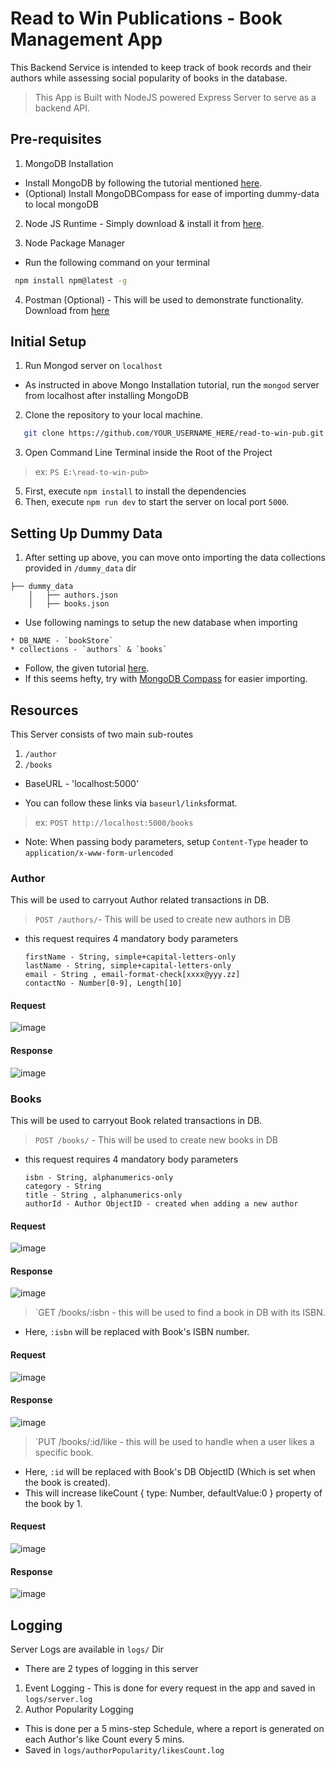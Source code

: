 # Read to Win Publications - Book Management App 
This Backend Service is intended to keep track of book records and their authors while assessing social popularity of books in the database.

> This App is Built with NodeJS powered Express Server to serve as a backend API.

## Pre-requisites
1. MongoDB Installation
- Install MongoDB by following the tutorial mentioned [here](https://www.prisma.io/dataguide/mongodb/setting-up-a-local-mongodb-database).
- (Optional) Install MongoDBCompass for ease of importing dummy-data to local mongoDB
2. Node JS Runtime - Simply download & install it from [here](https://nodejs.org/en/download).
  
3. Node Package Manager
* Run the following command on your terminal
 ```sh
  npm install npm@latest -g
  ```  
4. Postman (Optional) - This will be used to demonstrate functionality. Download from [here](https://www.postman.com/downloads/)

## Initial Setup
1. Run Mongod server on `localhost`
- As instructed in above Mongo Installation tutorial, run the `mongod` server from localhost after installing MongoDB

2. Clone the repository to your local machine.
```sh
   git clone https://github.com/YOUR_USERNAME_HERE/read-to-win-pub.git
```
3. Open Command Line Terminal inside the Root of the Project
  >  ex: `PS E:\read-to-win-pub>`
5. First, execute `npm install` to install the dependencies
6. Then, execute `npm run dev` to start the server on local port `5000`.

## Setting Up Dummy Data
1. After setting up above, you can move onto importing the data collections provided in `/dummy_data` dir
```
├── dummy_data
    │   ├── authors.json
    │   ├── books.json
```

- Use following namings to setup the new database when importing
```
* DB_NAME - `bookStore`
* collections - `authors` & `books`
```
- Follow, the given tutorial [here](https://www.geeksforgeeks.org/import-data-to-mongodb/). 
- If this seems hefty, try with [MongoDB Compass](https://www.mongodb.com/try/download/compass) for easier importing.

## Resources
This Server consists of two main sub-routes
1. `/author`
2. `/books`
- BaseURL - 'localhost:5000'
* You can follow these links via `baseurl/links`format.
> ex: `POST http://localhost:5000/books`
- Note: When passing body parameters, setup `Content-Type` header to `application/x-www-form-urlencoded`

### Author
This will be used to carryout Author related transactions in DB.
> `POST /authors/`- This will be used to create new authors in DB

- this request requires 4 mandatory body parameters
  ```
  firstName - String, simple+capital-letters-only
  lastName - String, simple+capital-letters-only
  email - String , email-format-check[xxxx@yyy.zz]
  contactNo - Number[0-9], Length[10]
  ```
#### Request 
![image](https://github.com/NadunGG/read-to-win-pub/assets/80123728/948a4a10-0fbd-4484-afae-71351d5185c9)
#### Response
![image](https://github.com/NadunGG/read-to-win-pub/assets/80123728/67dcf31c-1ad8-4e1c-9310-aab8dacca1dc)

### Books
This will be used to carryout Book related transactions in DB.
> `POST /books/` - This will be used to create new books in DB
- this request requires 4 mandatory body parameters
  ```
  isbn - String, alphanumerics-only
  category - String
  title - String , alphanumerics-only
  authorId - Author ObjectID - created when adding a new author
  ```
#### Request 
![image](https://github.com/NadunGG/read-to-win-pub/assets/80123728/a595bd66-df10-463d-a811-3d7d3c2f75f0)
#### Response
![image](https://github.com/NadunGG/read-to-win-pub/assets/80123728/ad47257d-b207-4bf6-97ea-ef642f4443d3)


> `GET /books/:isbn - this will be used to find a book in DB with its ISBN.
- Here, `:isbn` will be replaced with Book's ISBN number.
#### Request 
![image](https://github.com/NadunGG/read-to-win-pub/assets/80123728/05bf7a30-05df-45be-9ad1-9b3d2f316283)
#### Response
![image](https://github.com/NadunGG/read-to-win-pub/assets/80123728/541c94cf-eaa3-4d15-827d-e14cd4aaa4bd)

> `PUT /books/:id/like - this will be used to handle when a user likes a specific book.
- Here, `:id` will be replaced with Book's DB ObjectID (Which is set when the book is created).
- This will increase likeCount { type: Number, defaultValue:0 } property of the book by 1.
#### Request 
![image](https://github.com/NadunGG/read-to-win-pub/assets/80123728/4dffb985-bd1e-492b-bbc0-834135bdba26)
#### Response
![image](https://github.com/NadunGG/read-to-win-pub/assets/80123728/283fc858-b987-41e4-bed8-fed065514c6a)

## Logging

Server Logs are available in `logs/` Dir
* There are 2 types of logging in this server
1. Event Logging - This is done for every request in the app and saved in `logs/server.log` 
2. Author Popularity Logging 
- This is done per a 5 mins-step Schedule, where a report is generated on each Author's like Count every 5 mins.
- Saved in `logs/authorPopularity/likesCount.log`
